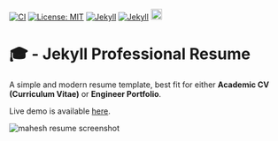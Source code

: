 [![CI](https://img.shields.io/badge/Github%20Pages-passing-gold.svg?logo=github)](ci)
[![License: MIT](https://img.shields.io/badge/License-MIT-orange.svg)](https://opensource.org/licenses/MIT)
[![Jekyll](https://img.shields.io/badge/jekyll-%3E%3D%203.9-green.svg)](https://jekyllrb.com/)
[![Jekyll](https://img.shields.io/badge/gem%20version-3.2.33-blue.svg)](gem)
<a href="https://jekyll-themes.com/byanko55/jekyll-professional-resume">
  <img
    src="https://img.shields.io/badge/featured%20on-JT-red.svg"
    height="20"
    alt="Jekyll Themes Shield"
  />
</a>

# 🎓 - Jekyll Professional Resume

A simple and modern resume template, best fit for either **Academic CV (Curriculum Vitae)** or **Engineer Portfolio**.

Live demo is available [here](https://maheavula.github.io/resume/).



![mahesh resume screenshot](https://github.com/user-attachments/assets/69fe8f9f-aadf-475d-8cdd-04a384d61d1c)
